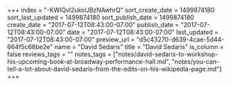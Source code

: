 +++
index = "-KWlQvl2ukoUBzNAwhrQ"
sort_create_date = 1499874180
sort_last_updated = 1499874180
sort_publish_date = 1499874180
create_date = "2017-07-12T08:43:00-07:00"
publish_date = "2017-07-12T08:43:00-07:00"
date = "2017-07-12T08:43:00-07:00"
last_updated = "2017-07-12T08:43:00-07:00"
preview_url = "d5c43270-d639-4cae-5d44-664f5c68be2e"
name = "David Sedaris"
title = "David Sedaris"
is_column = false
reviews_tags = ""
notes_tags = ["notes/david-sedaris-to-workshop-his-upcoming-book-at-broadway-performance-hall.md", "notes/you-can-tell-a-lot-about-david-sedaris-from-the-edits-on-his-wikipedia-page.md"]
+++

